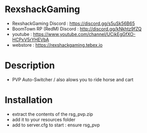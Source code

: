 # RexshackGaming
- RexshackGaming Discord : https://discord.gg/s5uSk56B65
- BoomTown RP (RedM) Discord : http://discord.gg/kNkhtz9fZQ
- youtube : https://www.youtube.com/channel/UCikEgGfXO-HCPxV5rYHEVbA
- webstore : https://rexshackgaming.tebex.io

# Description
- PVP Auto-Switcher / also alows you to ride horse and cart

# Installation
- extract the contents of the rsg_pvp.zip
- add it to your resources folder
- add to server.cfg to start : ensure rsg_pvp